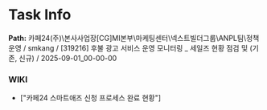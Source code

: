 # Task Info

**Path:** 카페24(주)\본사사업장\[CG]MI본부\마케팅센터\넥스트빌더그룹\ANPL팀\정책운영 / smkang / [319216] 후불 광고 서비스 운영 모니터링 _ 세일즈 현황 점검 및 (기존, 신규) / 2025-09-01_00-00-00

### WIKI
- ["카페24 스마트애즈 신청 프로세스 완료 현황"]

